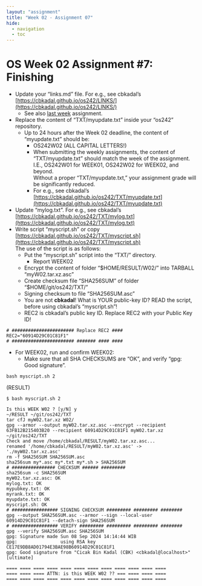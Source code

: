 ```yaml
---
layout: "assignment"
title: "Week 02 - Assignment 07"
hide:
  - navigation
  - toc
---
```


# OS Week 02 Assignment #7: Finishing

- Update your “links.md” file. For e.g., see cbkadal’s  
  [https://cbkadal.github.io/os242/LINKS/](https://cbkadal.github.io/os242/LINKS/)
  - See also [last week](https://demos.vlsm.org/W01-03.html) assignment.
- Replace the content of “TXT/myupdate.txt” inside your “os242” repository.
    - Up to 24 hours after the Week 02 deadline, the content of “myupdate.txt” should be:
      - OS242W02 (ALL CAPITAL LETTERS!)
      - When submitting the weekly assignments, the content of “TXT/myupdate.txt” should match
      the week of the assignment. I.E., OS242W01 for WEEK01, OS242W02 for WEEK02, and beyond.  
      Without a proper “TXT/myupdate.txt,” your assignment grade will be significantly reduced.
      - For e.g., see cbkadal’s [https://cbkadal.github.io/os242/TXT/myupdate.txt](https://cbkadal.github.io/os242/TXT/myupdate.txt)
- Update “mylog.txt”. For e.g., see cbkadal’s  
  [https://cbkadal.github.io/os242/TXT/mylog.txt](https://cbkadal.github.io/os242/TXT/mylog.txt)
- Write script “myscript.sh” or copy [https://cbkadal.github.io/os242/TXT/myscript.sh](https://cbkadal.github.io/os242/TXT/myscript.sh)  
  The use of the script is as follows:
    - Put the “myscript.sh” script into the “TXT/” directory.
      - Report WEEK02
    - Encrypt the content of folder “$HOME/RESULT/W02/” into TARBALL “myW02.tar.xz.asc”
    - Create checksum file “SHA256SUM” of folder “$HOME/git/os242/TXT/”
    - Signing checksum to file “SHA256SUM.asc”
    - You are not **cbkadal**!
    What is YOUR public-key ID? READ the script, before using cbkadal’s “myscript.sh”!
    - REC2 is cbkadal’s public key ID. Replace REC2 with your Public Key ID!

```plaintext
# ####################### Replace REC2 ####
REC2="60914D29C01C81F1"
# ####################### ####### #### ####
```

- For WEEK02, run and confirm WEEK02:
    - Make sure that all SHA CHECKSUMS are “OK”, and verify “gpg: Good signature”.

```plaintext
bash myscript.sh 2
```

(RESULT)

```plaintext
$ bash myscript.sh 2

Is this WEEK W02 ? [y/N] y
~/RESULT ~/git/os242/TXT
tar cfJ myW02.tar.xz W02/
gpg --armor --output myW02.tar.xz.asc --encrypt --recipient 63FB12B215403B20 --recipient 60914D29C01C81F1 myW02.tar.xz
~/git/os242/TXT
Check and move /home/cbkadal/RESULT/myW02.tar.xz.asc...
renamed '/home/cbkadal/RESULT/myW02.tar.xz.asc' -> './myW02.tar.xz.asc'
rm -f SHA256SUM SHA256SUM.asc
sha256sum my*.asc my*.txt my*.sh > SHA256SUM
# ################ CHECKSUM ###### #########
sha256sum -c SHA256SUM
myW02.tar.xz.asc: OK
mylog.txt: OK
mypubkey.txt: OK
myrank.txt: OK
myupdate.txt: OK
myscript.sh: OK
# ################# SIGNING CHECKSUM ######### ######### ########
gpg --output SHA256SUM.asc --armor --sign --local-user 60914D29C01C81F1 --detach-sign SHA256SUM
# ################# VERIFY ######### ######### ######### ########
gpg --verify SHA256SUM.asc SHA256SUM
gpg: Signature made Sun 08 Sep 2024 14:14:44 WIB
gpg:                using RSA key CE17E9DB8AD01794E3BAE98B60914D29C01C81F1
gpg: Good signature from "Cicak Bin Kadal (CBK) <cbkadal@localhost>" [ultimate]

==== ==== ==== ==== ==== ==== ==== ==== ==== ==== ==== ====
==== ==== ==== ATTN: is this WEEK W02 ?? === ==== ==== ====
==== ==== ==== ==== ==== ==== ==== ==== ==== ==== ==== ====
```